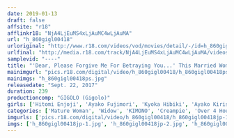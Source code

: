 ```yaml
---
date: 2019-01-13
draft: false
affsite: "r18"
afflinkr18: "NjA4LjEuMS4xLjAuMC4wLjAuMA"
url: "h_860gigl00418"
urloriginal: "http://www.r18.com/videos/vod/movies/detail/-/id=h_860gigl00418"
urlfinal: "http://media.r18.com/track/NjA4LjEuMS4xLjAuMC4wLjAuMA/videos/vod/movies/detail/-/id=h_860gigl00418"
samplevid: "----"
title: "'Dear, Please Forgive Me For Betraying You...' This Married Woman Who Lost Her Husband While She Was Still Young Is Being Lured To Temptation And Moaning And Groaning In Pleasure As She Gets Fucked Before His Memorial Photo"
mainimgurl: "pics.r18.com/digital/video/h_860gigl00418/h_860gigl00418ps.jpg"
mainimgs: "h_860gigl00418ps.jpg"
releasedate: "Sept. 22, 2017"
duration: 239
productioncomp: "GIGOLO (Gigolo)"
girls: ['Hitomi Enjoji', 'Ayako Fujimori', 'Kyoka Hibiki', 'Ayako Kirishima', 'Ayako Inoue', 'Yuki Arai']
categories: ['Mature Woman', 'Widow', 'KIMONO', 'Creampie', 'Over 4 Hours', 'Hi-Def']
imgurls: ['pics.r18.com/digital/video/h_860gigl00418/h_860gigl00418jp-1.jpg', 'pics.r18.com/digital/video/h_860gigl00418/h_860gigl00418jp-2.jpg', 'pics.r18.com/digital/video/h_860gigl00418/h_860gigl00418jp-3.jpg', 'pics.r18.com/digital/video/h_860gigl00418/h_860gigl00418jp-4.jpg', 'pics.r18.com/digital/video/h_860gigl00418/h_860gigl00418jp-5.jpg', 'pics.r18.com/digital/video/h_860gigl00418/h_860gigl00418jp-6.jpg', 'pics.r18.com/digital/video/h_860gigl00418/h_860gigl00418jp-7.jpg', 'pics.r18.com/digital/video/h_860gigl00418/h_860gigl00418jp-8.jpg', 'pics.r18.com/digital/video/h_860gigl00418/h_860gigl00418jp-9.jpg', 'pics.r18.com/digital/video/h_860gigl00418/h_860gigl00418jp-10.jpg', 'pics.r18.com/digital/video/h_860gigl00418/h_860gigl00418jp-11.jpg', 'pics.r18.com/digital/video/h_860gigl00418/h_860gigl00418jp-12.jpg', 'pics.r18.com/digital/video/h_860gigl00418/h_860gigl00418jp-13.jpg', 'pics.r18.com/digital/video/h_860gigl00418/h_860gigl00418jp-14.jpg', 'pics.r18.com/digital/video/h_860gigl00418/h_860gigl00418jp-15.jpg', 'pics.r18.com/digital/video/h_860gigl00418/h_860gigl00418jp-16.jpg', 'pics.r18.com/digital/video/h_860gigl00418/h_860gigl00418jp-17.jpg', 'pics.r18.com/digital/video/h_860gigl00418/h_860gigl00418jp-18.jpg', 'pics.r18.com/digital/video/h_860gigl00418/h_860gigl00418jp-19.jpg', 'pics.r18.com/digital/video/h_860gigl00418/h_860gigl00418jp-20.jpg']
imgs: ['h_860gigl00418jp-1.jpg', 'h_860gigl00418jp-2.jpg', 'h_860gigl00418jp-3.jpg', 'h_860gigl00418jp-4.jpg', 'h_860gigl00418jp-5.jpg', 'h_860gigl00418jp-6.jpg', 'h_860gigl00418jp-7.jpg', 'h_860gigl00418jp-8.jpg', 'h_860gigl00418jp-9.jpg', 'h_860gigl00418jp-10.jpg', 'h_860gigl00418jp-11.jpg', 'h_860gigl00418jp-12.jpg', 'h_860gigl00418jp-13.jpg', 'h_860gigl00418jp-14.jpg', 'h_860gigl00418jp-15.jpg', 'h_860gigl00418jp-16.jpg', 'h_860gigl00418jp-17.jpg', 'h_860gigl00418jp-18.jpg', 'h_860gigl00418jp-19.jpg', 'h_860gigl00418jp-20.jpg']
---
```

